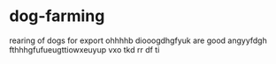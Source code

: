 # dog-farming
rearing of dogs for export
ohhhhb diooogdhgfyuk  are good
angyyfdgh fthhhgfufueugttiowxeuyup vxo tkd rr df ti